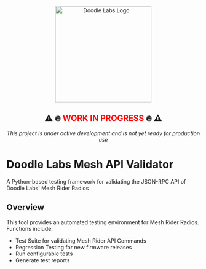
<div align="center">
  <img src="https://cdn.builtin.com/cdn-cgi/image/f=auto,fit=cover,w=2580,h=480,q=80/https://builtinla.com/sites/www.builtinla.com/files/2024-10/dheader.png" alt="Doodle Labs Logo" width="250">
  
  <h2>
    ⚠️ 🔥 <span style="color:red"><strong>WORK IN PROGRESS</strong></span> 🔥 ⚠️
  </h2>
  <p><i>This project is under active development and is not yet ready for production use</i></p>
</div>

# Doodle Labs Mesh API Validator

A Python-based testing framework for validating the JSON-RPC API of Doodle Labs' Mesh Rider Radios

## Overview

This tool provides an automated testing environment for Mesh Rider Radios. Functions include:

- Test Suite for validating Mesh Rider API Commands
- Regression Testing for new firmware releases 
- Run configurable tests
- Generate test reports
